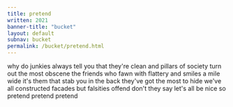 ```yaml
---
title: pretend
written: 2021
banner-title: "bucket" 
layout: default
subnav: bucket
permalink: /bucket/pretend.html
---
```


<div class="poem">
why do junkies always  
tell you that they're clean  
and pillars of society  
turn out the most obscene  
the friends who fawn with flattery  
and smiles a mile wide  
it's them that stab you in the back  
they've got the most to hide  
we've all constructed facades  
but falsities offend  
don't they say let's all be nice  
so pretend pretend pretend
</div>
